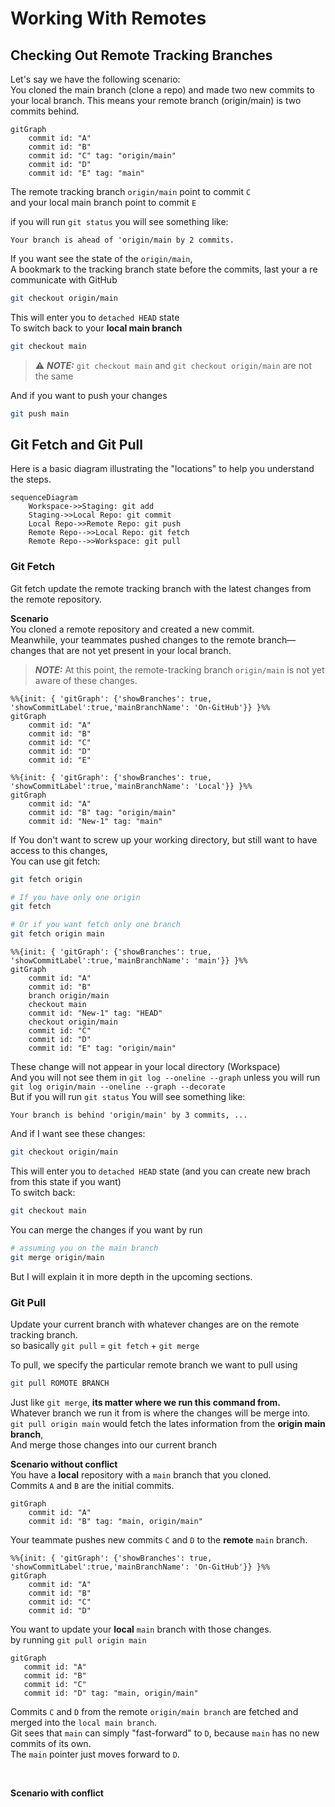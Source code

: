 # Working With Remotes

## Checking Out Remote Tracking Branches

Let's say we have the following scenario: <br />
You cloned the main branch (clone a repo) and made two new commits to your local branch.
This means your remote branch (origin/main) is two commits behind.

```mermaid
gitGraph
    commit id: "A"
    commit id: "B"
    commit id: "C" tag: "origin/main"
    commit id: "D"
    commit id: "E" tag: "main"

```

The remote tracking branch `origin/main` point to commit `C`<br/>
and your local main branch point to commit `E`

if you will run `git status` you will see something like:

```text
Your branch is ahead of 'origin/main by 2 commits.
```

If you want see the state of the `origin/main`, <br />
A bookmark to the tracking branch state before the commits, last your a re communicate with GitHub

```bash
git checkout origin/main
```

This will enter you to `detached HEAD` state <br />
To switch back to your **local main branch**

```bash
git checkout main
```

> ⚠️ **_NOTE:_**
> `git checkout main` and `git checkout origin/main` are not the same

And if you want to push your changes

```bash
git push main
```


## Git Fetch and Git Pull

Here is a basic diagram illustrating the "locations" to help you understand the steps.

```mermaid
sequenceDiagram
    Workspace->>Staging: git add 
    Staging->>Local Repo: git commit
    Local Repo->>Remote Repo: git push
    Remote Repo-->>Local Repo: git fetch
    Remote Repo-->>Workspace: git pull

```

### Git Fetch

Git fetch update the remote tracking branch with the latest changes from the remote repository.

**Scenario**<br />
You cloned a remote repository and created a new commit. <br />
Meanwhile, your teammates pushed changes to the remote branch—changes that are not yet present in your local branch.

> **_NOTE:_**
> At this point, the remote-tracking branch `origin/main` is not yet aware of these changes.

```mermaid
%%{init: { 'gitGraph': {'showBranches': true, 'showCommitLabel':true,'mainBranchName': 'On-GitHub'}} }%%
gitGraph
    commit id: "A"
    commit id: "B"
    commit id: "C"
    commit id: "D"
    commit id: "E"
```

```mermaid
%%{init: { 'gitGraph': {'showBranches': true, 'showCommitLabel':true,'mainBranchName': 'Local'}} }%%
gitGraph
    commit id: "A"
    commit id: "B" tag: "origin/main"
    commit id: "New-1" tag: "main"
```

If You don't want to screw up your working directory, but still want to have access to this changes, <br />
You can use git fetch:

```bash
git fetch origin

# If you have only one origin
git fetch

# Or if you want fetch only one branch
git fetch origin main
```

```mermaid
%%{init: { 'gitGraph': {'showBranches': true, 'showCommitLabel':true,'mainBranchName': 'main'}} }%%
gitGraph
    commit id: "A"
    commit id: "B"
    branch origin/main
    checkout main
    commit id: "New-1" tag: "HEAD"
    checkout origin/main
    commit id: "C"
    commit id: "D"
    commit id: "E" tag: "origin/main"

```

These change will not appear in your local directory (Workspace) <br />
And you will not see them in `git log --oneline --graph` unless you will run <br /> `git log origin/main --oneline --graph --decorate` <br />
But if you will run `git status`
You will see something like:

```text
Your branch is behind 'origin/main' by 3 commits, ...
```

And if I want see these changes:

```bash
git checkout origin/main
```

This will enter you to `detached HEAD` state (and you can create new brach from this state if you want) <br />
To switch back:

```bash
git checkout main
```

You can merge the changes if you want by run

```bash
# assuming you on the main branch
git merge origin/main
```
But I will explain it in more depth in the upcoming sections.


### Git Pull

Update your current branch with whatever changes are on the remote tracking branch. <br/>
so basically `git pull` = `git fetch` + `git merge`

To pull, we specify the particular remote branch we want to pull using

```bash
git pull ROMOTE BRANCH
```

Just like `git merge`, **its matter where we run this command from.** <br />
Whatever branch we run it from is where the changes will be merge into. <br />
`git pull origin main` would fetch the lates information from the **origin main branch**,<br />
And merge those changes into our current branch

**Scenario without conflict**<br />
You have a **local** repository with a `main` branch that you cloned. <br />
Commits `A` and `B` are the initial commits.

```mermaid
gitGraph
    commit id: "A"
    commit id: "B" tag: "main, origin/main"
```

Your teammate pushes new commits `C` and `D` to the **remote** `main` branch.

```mermaid
%%{init: { 'gitGraph': {'showBranches': true, 'showCommitLabel':true,'mainBranchName': 'On-GitHub'}} }%%
gitGraph
    commit id: "A"
    commit id: "B"
    commit id: "C"
    commit id: "D"
```


You want to update your **local** `main` branch with those changes. <br />
by running `git pull origin main`

```mermaid
gitGraph
   commit id: "A"
   commit id: "B"
   commit id: "C"
   commit id: "D" tag: "main, origin/main"
```
Commits `C` and `D` from the remote `origin/main branch` are fetched and merged into the `local main branch`.<br />
Git sees that `main` can simply "fast-forward" to `D`, because `main` has no new commits of its own.<br />
The `main` pointer just moves forward to `D`.

<br />

**Scenario with conflict**<br />
<br />